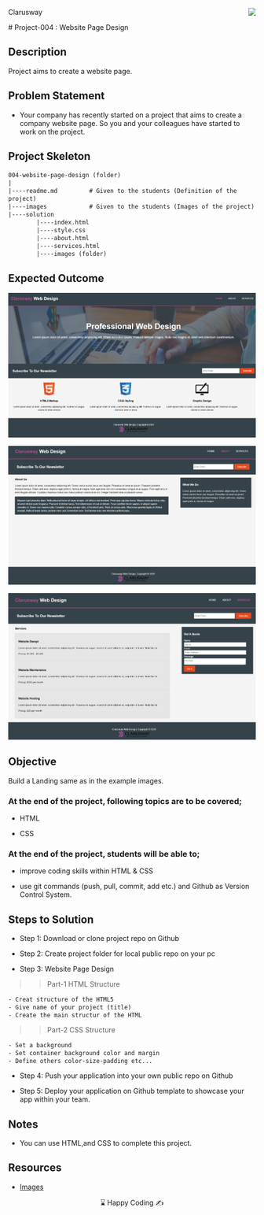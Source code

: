 <p>Clarusway<img align="right"
  src="https://secure.meetupstatic.com/photos/event/3/1/b/9/600_488352729.jpeg"  width="15px"></p>
# Project-004 : Website Page Design



## Description

Project aims to create a website page.

## Problem Statement

- Your company has recently started on a project that aims to create a company website page. So you and your colleagues have started to work on the project.

## Project Skeleton 

```
004-website-page-design (folder)
|
|----readme.md         # Given to the students (Definition of the project)          
|----images            # Given to the students (Images of the project)   
|----solution
        |----index.html  
        |----style.css   
        |----about.html  
        |----services.html 		
        |----images (folder)
```

## Expected Outcome

![Project 006 Snapshot](Project_004_1.png)

![Project 006 Snapshot](Project_004_2.png)

![Project 006 Snapshot](Project_004_3.png)

## Objective

Build a Landing same as in the example images.

### At the end of the project, following topics are to be covered;

- HTML 

- CSS

### At the end of the project, students will be able to;

- improve coding skills within HTML & CSS

- use git commands (push, pull, commit, add etc.) and Github as Version Control System.

## Steps to Solution

- Step 1: Download or clone project repo on Github 

- Step 2: Create project folder for local public repo on your pc

- Step 3: Website Page Design

>>Part-1 HTML Structure

	- Creat structure of the HTML5
	- Give name of your project (title)
	- Create the main structur of the HTML

>>Part-2 CSS Structure

	- Set a background
	- Set container background color and margin
	- Define others color-size-padding etc...

- Step 4: Push your application into your own public repo on Github

- Step 5: Deploy your application on Github template to showcase your app within your team.

## Notes

- You can use HTML,and CSS to complete this project.

## Resources

-  [Images](./img)


<center> ⌛ Happy Coding  ✍ </center>
